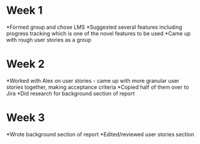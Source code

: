 # Week 1
*Formed group and chose LMS
*Suggested several features including progress tracking which is one of the novel features to be used 
*Came up with rough user stories as a group

# Week 2
*Worked with Alex on user stories - came up with more granular user stories together, making acceptance criteria
*Copied half of them over to Jira
*Did research for background section of report

# Week 3
*Wrote background section of report 
*Edited/reviewed user stories section